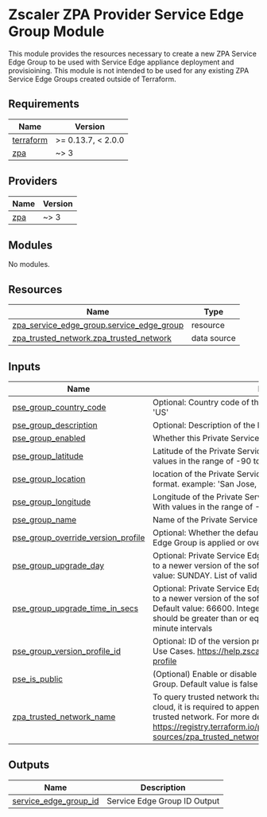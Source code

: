 # Zscaler ZPA Provider Service Edge Group Module

This module provides the resources necessary to create a new ZPA Service Edge Group to be used with Service Edge appliance deployment and provisioining. This module is not intended to be used for any existing ZPA Service Edge Groups created outside of Terraform.

<!-- BEGINNING OF PRE-COMMIT-TERRAFORM DOCS HOOK -->
## Requirements

| Name | Version |
|------|---------|
| <a name="requirement_terraform"></a> [terraform](#requirement\_terraform) | >= 0.13.7, < 2.0.0 |
| <a name="requirement_zpa"></a> [zpa](#requirement\_zpa) | ~> 3 |

## Providers

| Name | Version |
|------|---------|
| <a name="provider_zpa"></a> [zpa](#provider\_zpa) | ~> 3 |

## Modules

No modules.

## Resources

| Name | Type |
|------|------|
| [zpa_service_edge_group.service_edge_group](https://registry.terraform.io/providers/zscaler/zpa/latest/docs/resources/service_edge_group) | resource |
| [zpa_trusted_network.zpa_trusted_network](https://registry.terraform.io/providers/zscaler/zpa/latest/docs/data-sources/trusted_network) | data source |

## Inputs

| Name | Description | Type | Default | Required |
|------|-------------|------|---------|:--------:|
| <a name="input_pse_group_country_code"></a> [pse\_group\_country\_code](#input\_pse\_group\_country\_code) | Optional: Country code of this Private Service Edge Group. example 'US' | `string` | `""` | no |
| <a name="input_pse_group_description"></a> [pse\_group\_description](#input\_pse\_group\_description) | Optional: Description of the Private Service Edge Group | `string` | `""` | no |
| <a name="input_pse_group_enabled"></a> [pse\_group\_enabled](#input\_pse\_group\_enabled) | Whether this Private Service Edge Group is enabled or not | `bool` | `true` | no |
| <a name="input_pse_group_latitude"></a> [pse\_group\_latitude](#input\_pse\_group\_latitude) | Latitude of the Private Service Edge Group. Integer or decimal. With values in the range of -90 to 90 | `string` | n/a | yes |
| <a name="input_pse_group_location"></a> [pse\_group\_location](#input\_pse\_group\_location) | location of the Private Service Edge Group in City, State, Country format. example: 'San Jose, CA, USA' | `string` | n/a | yes |
| <a name="input_pse_group_longitude"></a> [pse\_group\_longitude](#input\_pse\_group\_longitude) | Longitude of the Private Service Edge Group. Integer or decimal. With values in the range of -90 to 90 | `string` | n/a | yes |
| <a name="input_pse_group_name"></a> [pse\_group\_name](#input\_pse\_group\_name) | Name of the Private Service Edge Group | `string` | n/a | yes |
| <a name="input_pse_group_override_version_profile"></a> [pse\_group\_override\_version\_profile](#input\_pse\_group\_override\_version\_profile) | Optional: Whether the default version profile of the Private Service Edge Group is applied or overridden. Default: false | `bool` | `false` | no |
| <a name="input_pse_group_upgrade_day"></a> [pse\_group\_upgrade\_day](#input\_pse\_group\_upgrade\_day) | Optional: Private Service Edges in this group will attempt to update to a newer version of the software during this specified day. Default value: SUNDAY. List of valid days (i.e., SUNDAY, MONDAY, etc) | `string` | `"SUNDAY"` | no |
| <a name="input_pse_group_upgrade_time_in_secs"></a> [pse\_group\_upgrade\_time\_in\_secs](#input\_pse\_group\_upgrade\_time\_in\_secs) | Optional: Private Service Edges in this group will attempt to update to a newer version of the software during this specified time. Default value: 66600. Integer in seconds (i.e., 66600). The integer should be greater than or equal to 0 and less than 86400, in 15 minute intervals | `string` | `"66600"` | no |
| <a name="input_pse_group_version_profile_id"></a> [pse\_group\_version\_profile\_id](#input\_pse\_group\_version\_profile\_id) | Optional: ID of the version profile. To learn more, see Version Profile Use Cases. https://help.zscaler.com/zpa/configuring-version-profile | `string` | `"2"` | no |
| <a name="input_pse_is_public"></a> [pse\_is\_public](#input\_pse\_is\_public) | (Optional) Enable or disable public access for the Service Edge Group. Default value is false | `bool` | `false` | no |
| <a name="input_zpa_trusted_network_name"></a> [zpa\_trusted\_network\_name](#input\_zpa\_trusted\_network\_name) | To query trusted network that are associated with a specific Zscaler cloud, it is required to append the cloud name to the name of the trusted network. For more details refer to docs: https://registry.terraform.io/providers/zscaler/zpa/latest/docs/data-sources/zpa_trusted_network | `string` | `""` | no |

## Outputs

| Name | Description |
|------|-------------|
| <a name="output_service_edge_group_id"></a> [service\_edge\_group\_id](#output\_service\_edge\_group\_id) | Service Edge Group ID Output |
<!-- END OF PRE-COMMIT-TERRAFORM DOCS HOOK -->
